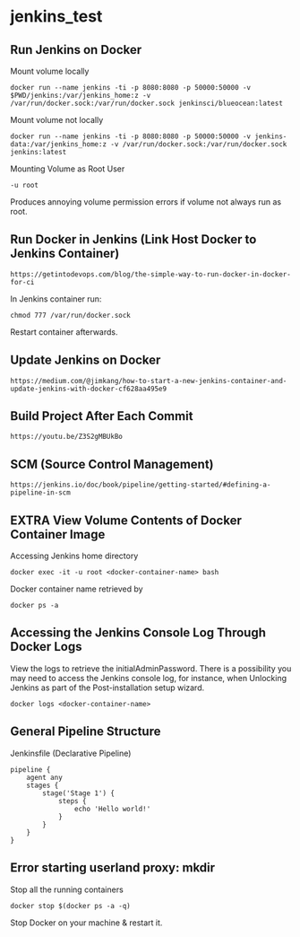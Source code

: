 # jenkins_test

Run Jenkins on Docker
---------------------
Mount volume locally
```
docker run --name jenkins -ti -p 8080:8080 -p 50000:50000 -v $PWD/jenkins:/var/jenkins_home:z -v /var/run/docker.sock:/var/run/docker.sock jenkinsci/blueocean:latest
```
Mount volume not locally
```
docker run --name jenkins -ti -p 8080:8080 -p 50000:50000 -v jenkins-data:/var/jenkins_home:z -v /var/run/docker.sock:/var/run/docker.sock jenkins:latest
```
Mounting Volume as Root User
```
-u root
```
Produces annoying volume permission errors if volume not always run as root.

Run Docker in Jenkins (Link Host Docker to Jenkins Container)
---------------------
```
https://getintodevops.com/blog/the-simple-way-to-run-docker-in-docker-for-ci
```
In Jenkins container run:
```
chmod 777 /var/run/docker.sock
```
Restart container afterwards.

Update Jenkins on Docker
---------------------
```
https://medium.com/@jimkang/how-to-start-a-new-jenkins-container-and-update-jenkins-with-docker-cf628aa495e9
```

Build Project After Each Commit
---------------------
```
https://youtu.be/Z3S2gMBUkBo
```

SCM (Source Control Management) 
---------------------
```
https://jenkins.io/doc/book/pipeline/getting-started/#defining-a-pipeline-in-scm
```

EXTRA
View Volume Contents of Docker Container Image
---------------------
Accessing Jenkins home directory
```
docker exec -it -u root <docker-container-name> bash
```
Docker container name retrieved by
```
docker ps -a
```

Accessing the Jenkins Console Log Through Docker Logs
---------------------
View the logs to retrieve the initialAdminPassword.
There is a possibility you may need to access the Jenkins console log, for instance, 
when Unlocking Jenkins as part of the Post-installation setup wizard.
```
docker logs <docker-container-name>
```

General Pipeline Structure
---------------------
Jenkinsfile (Declarative Pipeline)
```
pipeline {
    agent any 
    stages {
        stage('Stage 1') {
            steps {
                echo 'Hello world!' 
            }
        }
    }
}
```

Error starting userland proxy: mkdir 
---------------------
Stop all the running containers 
```
docker stop $(docker ps -a -q)
```
Stop Docker on your machine & restart it.
